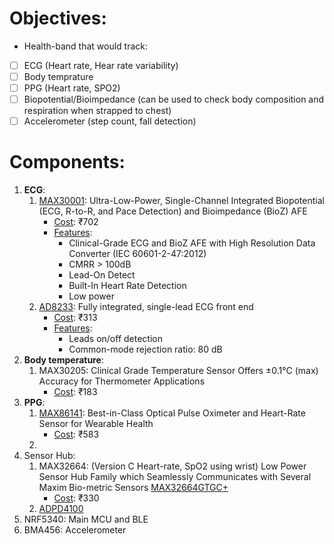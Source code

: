 # Objectives:
* Health-band that would track:
- [ ] ECG (Heart rate, Hear rate variability)
- [ ] Body temprature
- [ ] PPG (Heart rate, SPO2)
- [ ] Biopotential/Bioimpedance (can be used to check body composition and respiration when strapped to chest)
- [ ] Accelerometer (step count, fall detection)

# Components:
1. **ECG**:
	1. [MAX30001](https://www.maximintegrated.com/en/products/analog/data-converters/analog-front-end-ics/MAX30001.html#tech-docs): Ultra-Low-Power, Single-Channel Integrated Biopotential (ECG, R-to-R, and Pace Detection) and Bioimpedance (BioZ) AFE
		* <u>Cost</u>: ₹702
		* <u>Features</u>:
			* Clinical-Grade ECG and BioZ AFE with High Resolution Data Converter (IEC 60601-2-47:2012)
			*  CMRR > 100dB
			* Lead-On Detect 
			* Built-In Heart Rate Detection
			* Low power
	2. [AD8233](https://www.analog.com/en/products/AD8233.html#product-overview): Fully integrated, single-lead ECG front end
		* <u>Cost</u>: ₹313
		* <u>Features</u>:
			* Leads on/off detection 
			* Common-mode rejection ratio: 80 dB 
2. **Body temperature**:
	1. MAX30205: Clinical Grade Temperature Sensor Offers ±0.1°C (max) Accuracy for Thermometer Applications
		* <u>Cost</u>: ₹183
3. **PPG**:
	1. [MAX86141](https://www.maximintegrated.com/en/products/interface/sensor-interface/MAX86141.html): Best-in-Class Optical Pulse Oximeter and Heart-Rate Sensor for Wearable Health
		* <u>Cost</u>: ₹583
	2. 
4. Sensor Hub:
	1. MAX32664: (Version C Heart-rate, SpO2 using wrist) Low Power Sensor Hub Family which Seamlessly Communicates with Several Maxim Bio-metric Sensors [MAX32664GTGC+](https://www.mouser.in/ProductDetail/Maxim-Integrated/MAX32664GTGC%2b/?qs=vmHwEFxEFR%252B4L9bBONurNg%3D%3D)
		* <u>Cost</u>: ₹330
	2. [ADPD4100](https://www.analog.com/en/products/ADPD4100.html#product-overview) 
5. NRF5340: Main MCU and BLE
6. BMA456: Accelerometer
